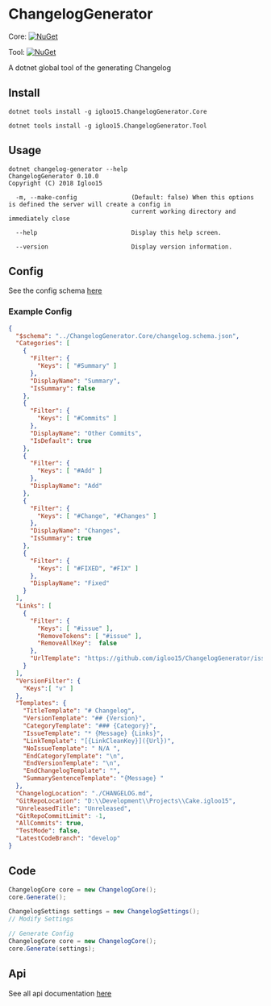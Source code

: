 ChangelogGenerator
===

Core: [![NuGet](https://img.shields.io/nuget/v/igloo15.ChangelogGenerator.Core.svg)](https://www.nuget.org/packages/igloo15.ChangelogGenerator.Core/)

Tool: [![NuGet](https://img.shields.io/nuget/v/igloo15.ChangelogGenerator.Tool.svg)](https://www.nuget.org/packages/igloo15.ChangelogGenerator.Tool/)


A dotnet global tool of the generating Changelog

## Install

```
dotnet tools install -g igloo15.ChangelogGenerator.Core
```

```
dotnet tools install -g igloo15.ChangelogGenerator.Tool
```

## Usage

```
dotnet changelog-generator --help
ChangelogGenerator 0.10.0
Copyright (C) 2018 Igloo15

  -m, --make-config               (Default: false) When this options is defined the server will create a config in
                                  current working directory and immediately close

  --help                          Display this help screen.

  --version                       Display version information.
```

## Config

See the config schema [here](./src/ChangelogGenerator.Core/changelog.schema.json)

### Example Config

```json
{
  "$schema": "../ChangelogGenerator.Core/changelog.schema.json",
  "Categories": [
    {
      "Filter": {
        "Keys": [ "#Summary" ]
      },
      "DisplayName": "Summary",
      "IsSummary": false
    },
    {
      "Filter": {
        "Keys": [ "#Commits" ]
      },
      "DisplayName": "Other Commits",
      "IsDefault": true
    },
    {
      "Filter": {
        "Keys": [ "#Add" ]
      },
      "DisplayName": "Add"
    },
    {
      "Filter": {
        "Keys": [ "#Change", "#Changes" ]
      },
      "DisplayName": "Changes",
      "IsSummary": true
    },
    {
      "Filter": {
        "Keys": [ "#FIXED", "#FIX" ]
      },
      "DisplayName": "Fixed"
    }
  ],
  "Links": [
    {
      "Filter": {
        "Keys": [ "#issue" ],
        "RemoveTokens": [ "#issue" ],
        "RemoveAllKey":  false
      },      
      "UrlTemplate": "https://github.com/igloo15/ChangelogGenerator/issues/{LinkCleanKey}"
    }
  ],
  "VersionFilter": {
    "Keys":[ "v" ]
  },
  "Templates": {
    "TitleTemplate": "# Changelog",
    "VersionTemplate": "## {Version}",
    "CategoryTemplate": "### {Category}",
    "IssueTemplate": "* {Message} {Links}",
    "LinkTemplate": "[{LinkCleanKey}]({Url})",
    "NoIssueTemplate": " N/A ",
    "EndCategoryTemplate": "\n",
    "EndVersionTemplate": "\n",
    "EndChangelogTemplate": "",
    "SummarySentenceTemplate": "{Message} "
  },
  "ChangelogLocation": "./CHANGELOG.md",
  "GitRepoLocation": "D:\\Development\\Projects\\Cake.igloo15",
  "UnreleasedTitle": "Unreleased",
  "GitRepoCommitLimit": -1,
  "AllCommits": true,
  "TestMode": false,
  "LatestCodeBranch": "develop"
}

```

## Code

```csharp
ChangelogCore core = new ChangelogCore();
core.Generate();
```

```csharp
ChangelogSettings settings = new ChangelogSettings();
// Modify Settings

// Generate Config
ChangelogCore core = new ChangelogCore();
core.Generate(settings);
```

## Api

See all api documentation [here](./docs/api/README.md)